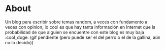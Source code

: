 # About

Un blog para escribir sobre temas random, a veces con fundamento a veces con opinion, lo cool es que hay tanta información en Internet que la probabilidad de que alguien se encuentre con este blog es muy baja :cool_doge: (gif pendiente (pero puede ser el del perro o el de la gallina, aún no lo decido))
